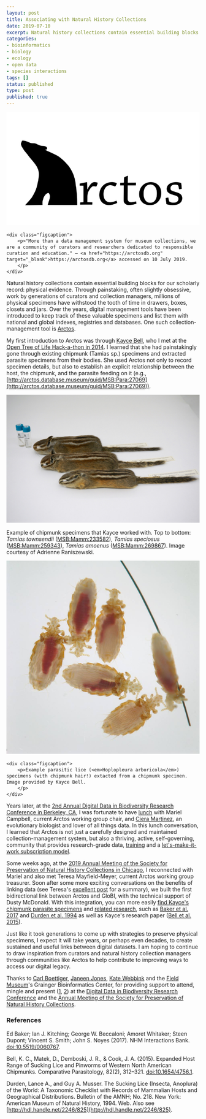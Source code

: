 ```yaml
---
layout: post
title: Associating with Natural History Collections
date: 2019-07-10
excerpt: Natural history collections contain essential building blocks for our scholarly record — physical evidence. Through persistent, often slightly obsessive, work by generations of curators and collection managers, millions of physical specimens have withstood the tooth of time.
categories:
- bioinformatics
- biology
- ecology
- open data
- species interactions
tags: []
status: published
type: post
published: true
---
```


<div class="figure figure-globi left"><a href="https://arctosdb.org" target="_blank"><img
        src="/assets/arctos-logo.png" alt="Arctos"/></a>

    <div class="figcaption">
        <p>"More than a data management system for museum collections, we are a community of curators and researchers dedicated to responsible curation and education." — <a href="https://arctosdb.org" target="_blank">https://arctosdb.org</a> accessed on 10 July 2019.
        </p>
    </div>
</div>


Natural history collections contain essential building blocks for our scholarly record: physical evidence. Through painstaking, often slightly obsessive, work by generations of curators and collection managers, millions of physical specimens have withstood the tooth of time in drawers, boxes, closets and jars. Over the years, digital management tools have been introduced to keep track of these valuable specimens and list them with national and global indexes, registries and databases. One such collection-management tool is [Arctos](https://arctosdb.org). 

My first introduction to Arctos was through [Kayce Bell](http://www.kaycebell.com), who I met at the [Open Tree of Life Hack-a-thon in 2014](https://www.globalbioticinteractions.org/2014/10/24/eating-of-pudding#open-tree-hack-a-thon). I learned that she had painstakingly gone through existing chipmunk (Tamias sp.) specimens and extracted parasite specimens from their bodies. She used Arctos not only to record specimen details, but also to establish an explicit relationship between the host, the chipmunk, and the parasite feeding on it (e.g., [http://arctos.database.museum/guid/MSB:Para:27069](http://arctos.database.museum/guid/MSB:Para:27069)).

<div class="figure figure-globi right">
    <img src="/assets/chipmunk.jpg" alt="Chipmunk (Tamias sp.) specimens."/>
    <div class="figcaption">
        <p>Example of chipmunk specimens that Kayce worked with. Top to bottom: <em>Tamias townsendii</em> (<a href="http://arctos.database.museum/guid/MSB:Mamm:233582">MSB:Mamm:233582</a>), <em>Tamias speciosus</em> (<a href="http://arctos.database.museum/guid/MSB:Mamm:259343">MSB:Mamm:259343</a>), <em>Tamias amoenus</em> (<a href="http://arctos.database.museum/guid/MSB:Mamm:269867">MSB:Mamm:269867</a>). Image courtesy of Adrienne Raniszewski. 
        </p>
    </div>
    <img src="/assets/chipmunk_lice.jpg" alt="Chipmunk lice (Hoplopleura sp.) specimens."/>

    <div class="figcaption">
        <p>Example parasitic lice (<em>Hoplopleura arboricola</em>) specimens (with chipmunk hair!) extacted from a chipmunk specimen. Image provided by Kayce Bell. 
        </p>
    </div>
</div>


Years later, at the [2nd Annual Digital Data in Biodiversity Research Conference in Berkeley, CA](https://www.idigbio.org/wiki/index.php/Digital_Data_in_Biodiversity_Research_Conference,_Berkeley), I was fortunate to have [lunch](http://curiositydata.org/Meeting-the-Modern-Naturalists_at_the_digital_data_conference/#highlights-with-links) with Mariel Campbell, current Arctos working group chair, and [Ciera Martinez](http://cierareports.org), an evolutionary biologist and lover of all things data. In this lunch conversation, I learned that Arctos is not just a carefully designed and maintained collection-management system, but also a thriving, active, self-governing, community that provides research-grade data, [training](https://www.youtube.com/watch?v=miVsxdMuGEs) and a [let's-make-it-work subscription model](https://arctosdb.org/join-arctos/financial-contributions/).

Some weeks ago, at the [2019 Annual Meeting of the Society for Preservation of Natural History Collections in Chicago](https://www.spnhcchicago2019.com), I reconnected with Mariel and also met Teresa Mayfield-Meyer, current Arctos working group treasurer. Soon after some more exciting conversations on the benefits of linking data (see Teresa's [excellent post](https://arctosdb.org/arctos-collaboration-with-global-biodiversity-interactions-globi/) for a summary), we built the first bidirectional link between Arctos and GloBI, with the technical support of Dusty McDonald. With this integration, you can more easily [find Kayce's chipmunk parasite specimens](https://globalbioticinteractions.org/?interactionType=hasParasite&sourceTaxon=Tamias%20speciosus) and [related research](https://globalbioticinteractions.org/references?interactionType=hasParasite&sourceTaxon=Tamias%20speciosus), such as [Baker et al. 2017](#baker) and [Durden et al. 1994](#durden) as well as Kayce's research paper ([Bell et al. 2015](#bell)). 

Just like it took generations to come up with strategies to preserve physical specimens, I expect it will take years, or perhaps even decades, to create sustained and useful links between digital datasets. I am hoping to continue to draw inspiration from curators and natural history collection managers through communities like Arctos to help contribute to improving ways to access our digital legacy.

Thanks to [Carl Boettiger](https://carlboettiger.info), [Janeen Jones](https://www.linkedin.com/in/janeen-jones-6b682729), [Kate Webbink](https://www.linkedin.com/in/kate-webbink-40b66751) and the [Field Museum](https://fieldmuseum.org)'s Grainger Bioinformatics Center, for providing support to attend, mingle and present ([1](https://www.idigbio.org/wiki/images/a/a1/1-Poelen-frugal_tools_2018-06-04.pdf), [2](https://doi.org/10.17605/OSF.IO/A2V8G)) at the [Digital Data in Biodiversity Research Conference](https://www.idigbio.org/wiki/index.php/Digital_Data_in_Biodiversity_Research_Conference,_Berkeley) and the [Annual Meeting of the Society for Preservation of Natural History Collections](https://www.spnhcchicago2019.com).

### References 

<span id="baker"></span>
Ed Baker; Ian J. Kitching; George W. Beccaloni; Amoret Whitaker; Steen Dupont; Vincent S. Smith; John S. Noyes (2017). NHM Interactions Bank. [doi:10.5519/0060767](https://doi.org/10.5519/0060767). 

<span id="bell"></span>
Bell, K. C., Matek, D., Demboski, J. R., & Cook, J. A. (2015). Expanded Host Range of Sucking Lice and Pinworms of Western North American Chipmunks. Comparative Parasitology, 82(2), 312–321. [doi:10.1654/4756.1](https://doi.org/10.1654/4756.1).

<span id="durden"></span>
Durden, Lance A., and Guy A. Musser. The Sucking Lice (Insecta, Anoplura) of the World: A Taxonomic Checklist with Records of Mammalian Hosts and Geographical Distributions. Bulletin of the AMNH; No. 218. New York: American Museum of Natural History, 1994. Web. Also see [http://hdl.handle.net/2246/825](http://hdl.handle.net/2246/825).
